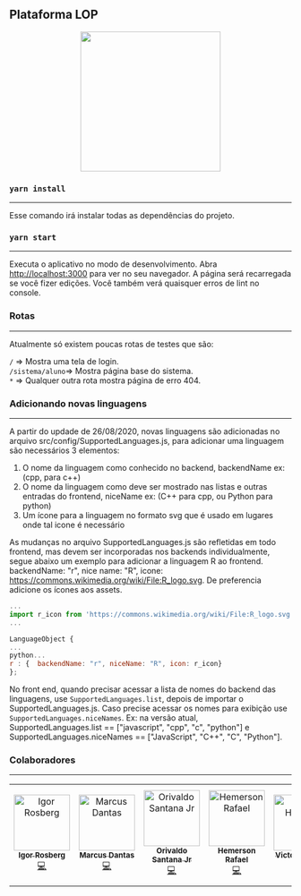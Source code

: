 ## Plataforma LOP

<p align="center">
<img width="250px" src="https://github.com/Natalnet/lop-front-end/blob/master/public/assets/images/logo.png?raw=true"/>
</p>

### `yarn install`
<hr>
Esse comando irá instalar todas as dependências do projeto.

### `yarn start`
<hr>
Executa o aplicativo no modo de desenvolvimento. Abra <a target="_blank" href="http://localhost:3000">http://localhost:3000</a> para ver no seu navegador. A página será recarregada se você fizer edições. Você também verá quaisquer erros de lint no console.

### Rotas
<hr>
Atualmente só existem poucas rotas de testes que são:

`/` => Mostra uma tela de login.<br>
`/sistema/aluno`=> Mostra página base do sistema.<br>
`*` => Qualquer outra rota mostra página de erro 404.<br>

### Adicionando novas linguagens
<hr>

A partir do updade de 26/08/2020, novas linguagens são adicionadas no arquivo src/config/SupportedLanguages.js, para adicionar uma linguagem são necessários 3 elementos:

1. O nome da linguagem como conhecido no backend, backendName ex: (cpp, para c++)
2. O nome da linguagem como deve ser mostrado nas listas e outras entradas do frontend, niceName ex: (C++ para cpp, ou Python para python)
3. Um ícone para a linguagem no formato svg que é usado em lugares onde tal icone é necessário

As mudanças no arquivo SupportedLanguages.js são refletidas em todo frontend, mas devem ser incorporadas nos backends individualmente, segue abaixo um exemplo para adicionar a linguagem R ao frontend. backendName: "r", nice name: "R", icone: https://commons.wikimedia.org/wiki/File:R_logo.svg. De preferencia adicione os ícones aos assets.

```js
...
import r_icon from 'https://commons.wikimedia.org/wiki/File:R_logo.svg'
...

LanguageObject {
...
python...
r : {  backendName: "r", niceName: "R", icon: r_icon}
};
```

No front end, quando precisar acessar a lista de nomes do backend das linguagens, use ```SupportedLanguages.list```, depois de importar o SupportedLanguages.js. Caso precise acessar os nomes para exibição use ```SupportedLanguages.niceNames```. Ex: na versão atual, SupportedLanguages.list == ["javascript", "cpp", "c", "python"] e SupportedLanguages.niceNames == ["JavaScript", "C++", "C", "Python"].

### Colaboradores
<hr>
<table>
  <tr>
    <td align="center">
      <a href="http://github.com/igorosberg">
        <img src="https://avatars.githubusercontent.com/u/2753840?v=4" width="100px;" alt="Igor Rosberg"/>
        <br />
        <sub><b>Igor Rosberg</b></sub>
      </a><br />
      <a href="https://github.com/Natalnet/lop-front-end/commits?author=igorosberg" title="Code">💻</a>
    </td>
    <td align="center">
      <a href="http://github.com/mpsdantas">
        <img src="https://avatars1.githubusercontent.com/u/18246968?s=400&u=7a4633dba51fd94c701fc25219afb33123159471&v=4" width="100px;" alt="Marcus Dantas"/>
        <br />
        <sub><b>Marcus Dantas</b></sub>
      </a><br />
      <a href="https://github.com/Natalnet/lop-front-end/commits?author=mpsdantas" title="Code">💻</a>
    </td>
    <td align="center">
      <a href="https://github.com/orivaldosantana">
        <img src="https://avatars3.githubusercontent.com/u/19957124?s=400&v=4" width="100px;" alt="Orivaldo Santana Jr"/>
        <br />
        <sub><b>Orivaldo Santana Jr</b></sub>
      </a><br />
      <a href="https://github.com/Natalnet/lop-front-end/commits?author=orivaldosantana" title="Code">💻</a>
    </td> 
    <td align="center">
      <a href="https://github.com/HemersonRafael">
        <img src="https://avatars1.githubusercontent.com/u/16457864?s=460&v=4" width="100px;" alt="Hemerson Rafael"/>
        <br />
        <sub><b>Hemerson Rafael </b></sub>
      </a><br />
      <a href="https://github.com/Natalnet/lop-front-end/commits?author=HemersonRafael" title="Code">💻</a>
    </td>
    <td align="center">
      <a href="https://github.com/VictorHAS">
        <img src="https://avatars1.githubusercontent.com/u/32372238?s=460&v=4" width="100px;" alt="Victor Hermes"/>
        <br />
        <sub><b>Victor Hermes </b></sub>
      </a><br />
      <a href="https://github.com/Natalnet/lop-front-end/commits?author=VictorHAS" title="Code">💻</a>
    </td>
    <td align="center">
      <a href="https://github.com/Hewerton80">
        <img src="https://avatars0.githubusercontent.com/u/37268237?s=400&v=4" width="100px;" alt="Hewerton Adão"/>
        <br />
        <sub><b>Hewerton Adão </b></sub>
      </a><br />
      <a href="https://github.com/Natalnet/lop-front-end/commits?author=Hewerton80" title="Code">💻</a>
    </td>
    <td align="center">
      <a href="https://github.com/ZeVit0r">
        <img src="https://avatars2.githubusercontent.com/u/40907638?s=400&v=4" width="100px;" alt="Zé Vitor"/>
        <br />
        <sub><b>Zé Vitor</b></sub>
      </a><br />
      <a href="https://github.com/Natalnet/lop-front-end/commits?author=ZeVit0r" title="Code">💻</a>
    </td>
     <td align="center">
      <a href="https://github.com/maupeba">
        <img src="https://avatars3.githubusercontent.com/u/33472260?s=400&v=4" width="100px;" alt="Maurício de Sousa Carvalho"/>
        <br />
        <sub><b>Maurício de Sousa Carvalho</b></sub>
      </a><br />
      <a href="https://github.com/Natalnet/lop-front-end/commits?author=maupeba" title="Code">💻</a>
    </td>
  </tr>
</table>
